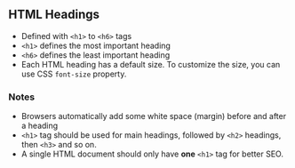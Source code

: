 ## HTML Headings
- Defined with `<h1>` to `<h6>` tags
- `<h1>` defines the most important heading
- `<h6>` defines the least important heading
- Each HTML heading has a default size. To customize the size, you can use CSS `font-size` property.

### Notes
- Browsers automatically add some white space (margin) before and after a heading
- `<h1>` tag should be used for main headings, followed by `<h2>` headings, then `<h3>` and so on.
- A single HTML document should only have **one** `<h1>` tag for better SEO.
